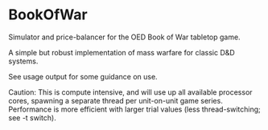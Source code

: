 # BookOfWar
Simulator and price-balancer for the OED Book of War tabletop game.

A simple but robust implementation of mass warfare for classic D&D systems.

See usage output for some guidance on use.

Caution: This is compute intensive, and will use up all available processor cores, spawning a separate thread per unit-on-unit game series.
Performance is more efficient with larger trial values (less thread-switching; see -t switch).
